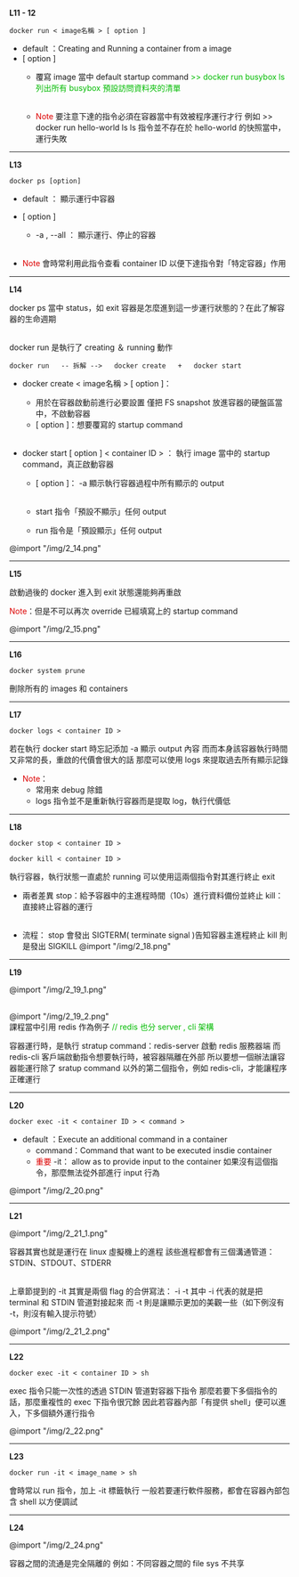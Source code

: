 **L11 - 12**

```
docker run < image名稱 > [ option ]
```
* default ：Creating and Running a container from a image
* [ option ] 
  + 覆寫 image 當中 default startup command
    <font color="#00BB00">>> docker run busybox ls
    列出所有 busybox 預設訪問資料夾的清單 </font><br /><br />  

  + <font color="#dd0000">Note</font>
    要注意下達的指令必須在容器當中有效被程序運行才行
    例如 >> docker run hello-world ls
    ls 指令並不存在於 hello-world 的快照當中，運行失敗

---

**L13**

```
docker ps [option]
```
* default ：    顯示運行中容器
* [ option ] 
  +  -a , --all ： 顯示運行、停止的容器 <br /><br />

* <font color="#dd0000">Note</font>
    會時常利用此指令查看 container ID
    以便下達指令對「特定容器」作用

---

**L14**

docker ps 當中 status，如 exit
容器是怎麼進到這一步運行狀態的？在此了解容器的生命週期<br /><br />

docker run 是執行了 creating ＆ running 動作
```
docker run   -- 拆解 -->   docker create   +   docker start
```  

* docker create < image名稱 > [ option ]：
  + 用於在容器啟動前進行必要設置
    僅把 FS snapshot 放進容器的硬盤區當中，不啟動容器
  + [ option ]：想要覆寫的 startup command<br/><br/>

* docker start [ option ] < container ID > ：
  執行 image 當中的 startup command，真正啟動容器
  + [ option ]： -a
    顯示執行容器過程中所有顯示的 output<br/><br/>

  + start 指令「預設不顯示」任何 output 
  +  run  指令是「預設顯示」任何 output

@import "/img/2_14.png"

---

**L15**

啟動過後的 docker 進入到 exit 狀態還能夠再重啟

<font color="#dd0000">Note</font>：但是不可以再次 override 已經填寫上的 startup command
  
@import "/img/2_15.png"

---

**L16**

```
docker system prune
```
刪除所有的 images 和 containers

---

**L17**


```
docker logs < container ID >
```
若在執行 docker start 時忘記添加 -a 顯示 output 內容
而而本身該容器執行時間又非常的長，重啟的代價會很大的話
那麼可以使用 logs 來提取過去所有顯示記錄

* <font color="#dd0000">Note</font>：
  + 常用來 debug 除錯
  + logs 指令並不是重新執行容器而是提取 log，執行代價低

---

**L18**

```
docker stop < container ID >
```

```
docker kill < container ID >
```

執行容器，執行狀態一直處於 running
可以使用這兩個指令對其進行終止 exit

* 兩者差異
  stop：給予容器中的主進程時間（10s）進行資料備份並終止
  kill：直接終止容器的運行<br /><br />

* 流程：
  stop 會發出 SIGTERM( terminate signal )告知容器主進程終止
  kill 則是發出 SIGKILL
  @import "/img/2_18.png"

---

**L19**

@import "/img/2_19_1.png" 
<br /><br />

@import "/img/2_19_2.png"
<br />
課程當中引用 redis 作為例子 
<font color="#00BB00">// redis 也分 server , cli 架構</font><br />


容器運行時，是執行 stratup command：redis-server 啟動 redis 服務器端
而 redis-cli 客戶端啟動指令想要執行時，被容器隔離在外部
所以要想一個辦法讓容器能運行除了 sratup command 以外的第二個指令，例如 redis-cli，才能讓程序正確運行

---

**L20**

```
docker exec -it < container ID > < command >
```
* default ：Execute an additional command in a container
  + command：Command that want to be executed insdie container
  + <font color="#dd0000">重要</font>
  -it： allow as to provide input to the container
  如果沒有這個指令，那麼無法從外部進行 input 行為

@import "/img/2_20.png"

---

**L21**

@import "/img/2_21_1.png"
<br/>

容器其實也就是運行在 linux 虛擬機上的進程
該些進程都會有三個溝通管道：STDIN、STDOUT、STDERR<br/><br/>

上章節提到的 -it 其實是兩個 flag 的合併寫法： -i -t
其中 -i 代表的就是把 terminal 和 STDIN 管道對接起來
而 -t 則是讓顯示更加的美觀一些（如下例沒有 -t，則沒有輸入提示符號）

@import "/img/2_21_2.png"

---

**L22**

```
docker exec -it < container ID > sh
```

exec 指令只能一次性的透過 STDIN 管道對容器下指令
那麼若要下多個指令的話，那麼重複性的 exec 下指令很冗餘
因此若容器內部「有提供 shell」便可以進入，下多個額外運行指令

@import "/img/2_22.png"

---

**L23**

```
docker run -it < image_name > sh
```

會時常以 run 指令，加上 -it 標籤執行
一般若要運行軟件服務，都會在容器內部包含 shell 以方便調試

---

**L24**

@import "/img/2_24.png"

容器之間的流通是完全隔離的
例如：不同容器之間的 file sys 不共享
